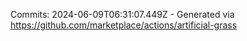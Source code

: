 Commits: 2024-06-09T06:31:07.449Z - Generated via https://github.com/marketplace/actions/artificial-grass
<br>
